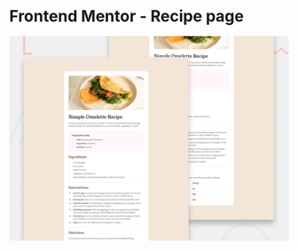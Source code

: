 # Frontend Mentor - Recipe page

![Design preview for the Recipe page coding challenge](./preview.jpg)
